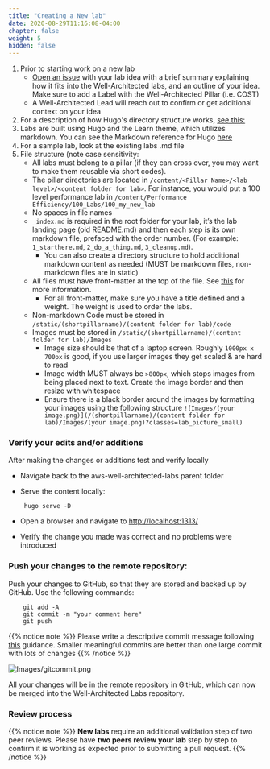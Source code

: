 ```yaml
---
title: "Creating a New lab"
date: 2020-08-29T11:16:08-04:00
chapter: false
weight: 5
hidden: false
---
```


1. Prior to starting work on a new lab
	- [Open an issue](https://github.com/awslabs/aws-well-architected-labs/issues/new) with your lab idea with a brief summary explaining how it fits into the Well-Architected labs, and an outline of your idea. Make sure to add a Label with the Well-Architected Pillar (i.e. COST)
	- A Well-Architected Lead will reach out to confirm or get additional context on your idea
2. For a description of how Hugo's directory structure works, [see this:](https://gohugo.io/getting-started/directory-structure/#directory-structure-explained)
3. Labs are built using Hugo and the Learn theme, which utilizes markdown. You can see the Markdown reference for Hugo [here](https://en.support.wordpress.com/markdown-quick-reference/https://en.support.wordpress.com/markdown-quick-reference/)
4. For a sample lab, look at the existing labs .md file
5. File structure (note case sensitivity:
	- All labs must belong to a pillar (if they can cross over, you may want to make them reusable via short codes).
	- The pillar directories are located in `/content/<Pillar Name>/<lab level>/<content folder for lab>`. For instance, you would put a 100 level performance lab in `/content/Performance Efficiency/100_Labs/100_my_new_lab`
	- No spaces in file names
	- `_index.md` is required in the root folder for your lab, it’s the lab landing page (old README.md) and then each step is its own markdown file, prefaced with the order number. (For example: `1_starthere.md`, `2_do_a_thing.md`, `3_cleanup.md`).
		- You can also create a directory structure to hold additional markdown content as needed (MUST be markdown files, non-markdown files are in static)
	- All files must have front-matter at the top of the file.  See [this](https://gohugo.io/content-management/front-matter/) for more information.
		- For all front-matter, make sure you have a title defined and a weight. The weight is used to order the labs.
	- Non-markdown Code must be stored in `/static/(shortpillarname)/(content folder for lab)/code`
	- Images must be stored in `/static/(shortpillarname)/(content folder for lab)/Images`
		- Image size should be that of a laptop screen. Roughly `1000px x 700px` is good, if you use larger images they get scaled & are hard to read
		- Image width MUST always be `>800px`, which stops images from being placed next to text. Create the image border and then resize with whitespace
		- Ensure there is a black border around the images by formatting your images using the following structure `![Images/(your image.png)](/(shortpillarname)/(content folder for lab)/Images/(your image.png)?classes=lab_picture_small)`

### Verify your edits and/or additions
After making the changes or additions test and verify locally
 - Navigate back to the aws-well-architected-labs parent folder
 - Serve the content locally:

        hugo serve -D

 - Open a browser and navigate to [http://localhost:1313/](http://localhost:1313)
 - Verify the change you made was correct and no problems were introduced

### Push your changes to the remote repository:
Push your changes to GitHub, so that they are stored and backed up by GitHub. Use the following commands:

        git add -A
        git commit -m "your comment here"
        git push

{{% notice note %}}
Please write a descriptive commit message following [this](https://git-scm.com/book/en/v2/Distributed-Git-Contributing-to-a-Project) guidance. Smaller meaningful commits are better than one large commit with lots of changes
{{% /notice %}}

  ![Images/gitcommit.png](/Contributing/Images/gitcommit.png?classes=lab_picture_small)

All your changes will be in the remote repository in GitHub, which can now be merged into the Well-Architected Labs repository.

### Review process

{{% notice note %}}
**New labs** require an additional validation step of two peer reviews. Please have **two peers review your lab** step by step to confirm it is working as expected prior to submitting a pull request.
{{% /notice %}}
